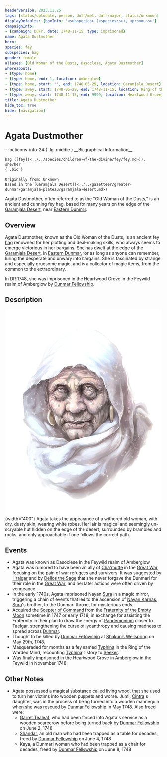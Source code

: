 ```yaml
---
headerVersion: 2023.11.25
tags: [status/uptodate, person, dufr/met, dufr/major, status/unknown]
displayDefaults: {boxInfo: '<subspecies> (<species:s>), <pronouns>'}
campaignInfo:
- {campaign: DuFr, date: 1748-11-15, type: imprisoned}
name: Agata Dustmother
born:
species: fey
subspecies: hag
gender: female
aliases: [Old Woman of the Dusts, Dasoclese, Agata Dustmother]
whereabouts:
- {type: home}
- {type: home, end: 1, location: Amberglow}
- {type: home, start: '', end: 1748-05-29, location: Garamjala Desert}
- {type: away, start: 1748-05-29, end: 1748-11-15, location: Ring of the Warded Mind}
- {type: away, start: 1748-11-15, end: 9999, location: Heartwood Grove}
title: Agata Dustmother
hide_toc: true
hide: [navigation]
---
```

# Agata Dustmother
<div class="grid cards ext-narrow-margin ext-one-column" markdown>
- :octicons-info-24:{ .lg .middle } __Biographical Information__

    hag ([fey](<../../species/children-of-the-divine/fey/fey.md>)), she/her  
    { .bio }

    Originally from: Unknown
    Based in the [Garamjala Desert](<../../gazetteer/greater-dunmar/garamjala-plateau/garamjala-desert.md>)
</div>



Agata Dustmother, often referred to as the "Old Woman of the Dusts," is an ancient and cunning fey hag, based for many years on the edge of the [Garamjala Desert](<../../gazetteer/greater-dunmar/garamjala-plateau/garamjala-desert.md>), near [Eastern Dunmar](<../../gazetteer/greater-dunmar/realms/dunmar/eastern-dunmar/eastern-dunmar.md>). 
## Overview

Agata Dustmother, known as the Old Woman of the Dusts, is an ancient fey [hag](<../../primary-sources/story-about-hags.md>) renowned for her plotting and deal-making skills, who always seems to emerge victorious in her bargains. She has dwelt at the edge of the [Garamjala Desert](<../../gazetteer/greater-dunmar/garamjala-plateau/garamjala-desert.md>), in [Eastern Dunmar](<../../gazetteer/greater-dunmar/realms/dunmar/eastern-dunmar/eastern-dunmar.md>), for as long as anyone can remember, luring the desperate and unwary into bargains. She is fascinated by strange and especially gruesome magic, and is a collector of magic items, from the common to the extraordinary. 

In DR 1748, she was imprisoned in the Heartwood Grove in the Feywild realm of Amberglow by [Dunmar Fellowship](<../pcs/dunmar-fellowship/dunmar-fellowship.md>). 
## Description
![Agata Portrait](../../assets/agata-portrait.png){width="400"}
Agata takes the appearance of a withered old woman, with dry, dusty skin, wearing white robes. Her lair is magical and seemingly un-scryable hut hidden on the edge of the desert, surrounded by brambles and rocks, and only approachable if one follows the correct path. 
## Events

- Agata was known as Dasoclese in the Feywild realm of Amberglow
- Agata was rumored to have been an ally of [Cha'mutte](<../extraplanar-powers/cha-mutte.md>) in the [Great War](<../../events/1500s/great-war.md>), focusing on the pain of war refugees and survivors. It was suggested by [Hralgar](<../giants/hralgar.md>) and by [Delios the Sage](<../tollenders/delios-the-sage.md>) that she never forgave the Dunmari for their role in the [Great War](<../../events/1500s/great-war.md>), and her later actions were often driven by vengeance. 
- In the early 1740s, Agata imprisoned Nayan [Sura](<../dunmari/sura.md>) in a magic mirror, triggering a chain of events that led to the ascension of [Nayan Karnas](<../dunmari/nayan-karnas.md>), [Sura](<../dunmari/sura.md>)'s brother, to the Dunmari throne, for mysterious ends.
- Acquired the [Scepter of Command](<../../things/artifacts-of-power/scepter-of-command.md>) from the [Fraternity of the Empty Moon](<../../groups/fraternity-of-the-empty-moon.md>) sometime in 1747 or early 1748, in exchange for assisting the Fraternity in their plan to draw the energy of [Pandemonium](<../../cosmology/multiverse/spiritual-realms/primal-realms/pandemonium.md>) closer to Taelgar, strengthening the curse of lycanthropy and causing madness to spread across [Dunmar](<../../gazetteer/greater-dunmar/realms/dunmar/dunmar.md>). 
- Thought to be killed by [Dunmar Fellowship](<../pcs/dunmar-fellowship/dunmar-fellowship.md>) at [Shakun’s Wellspring](<../../gazetteer/greater-dunmar/realms/dunmar/eastern-dunmar/shakuns-wellspring.md>) on May 29th, 1748.
- Masqueraded for months as a fey named [Typhina](<./typhina.md>) in the Ring of the Warded Mind, recounting [Typhina](<./typhina.md>)'s story to [Seeker](<../pcs/dunmar-fellowship/seeker.md>).
- Was finally imprisoned in the Heartwood Grove in Amberglow in the Feywild in November 1748.


## **Other Notes**

- Agata possessed a magical substance called living wood, that she used to turn her victims into wooden puppets and worse. Jumi, [Cintra](<../dunmari/cintra.md>)'s daughter, was in the process of being turned into a wooden mannequin when she was rescued by [Dunmar Fellowship](<../pcs/dunmar-fellowship/dunmar-fellowship.md>) in  May 1748. Also freed were:
	- [Garret Tealeaf](<../halflings/garret-tealeaf.md>), who had been forced into Agata's service as a wooden scarecrow before being turned back by [Dunmar Fellowship](<../pcs/dunmar-fellowship/dunmar-fellowship.md>) on June 2, 1748
	- [Shandar](<../dunmari/shandar.md>), an old man who had been trapped as a table for decades, freed by [Dunmar Fellowship](<../pcs/dunmar-fellowship/dunmar-fellowship.md>) on June 4, 1748
	- Kaya, a Dunmari woman who had been trapped as a chair for decades, freed by [Dunmar Fellowship](<../pcs/dunmar-fellowship/dunmar-fellowship.md>) on June 8, 1748

